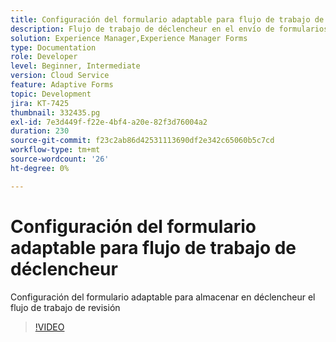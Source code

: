 ```yaml
---
title: Configuración del formulario adaptable para flujo de trabajo de déclencheur
description: Flujo de trabajo de déclencheur en el envío de formularios adaptables.
solution: Experience Manager,Experience Manager Forms
type: Documentation
role: Developer
level: Beginner, Intermediate
version: Cloud Service
feature: Adaptive Forms
topic: Development
jira: KT-7425
thumbnail: 332435.pg
exl-id: 7e3d449f-f22e-4bf4-a20e-82f3d76004a2
duration: 230
source-git-commit: f23c2ab86d42531113690df2e342c65060b5c7cd
workflow-type: tm+mt
source-wordcount: '26'
ht-degree: 0%

---
```


# Configuración del formulario adaptable para flujo de trabajo de déclencheur

Configuración del formulario adaptable para almacenar en déclencheur el flujo de trabajo de revisión

>[!VIDEO](https://video.tv.adobe.com/v/332435?quality=12&learn=on)
